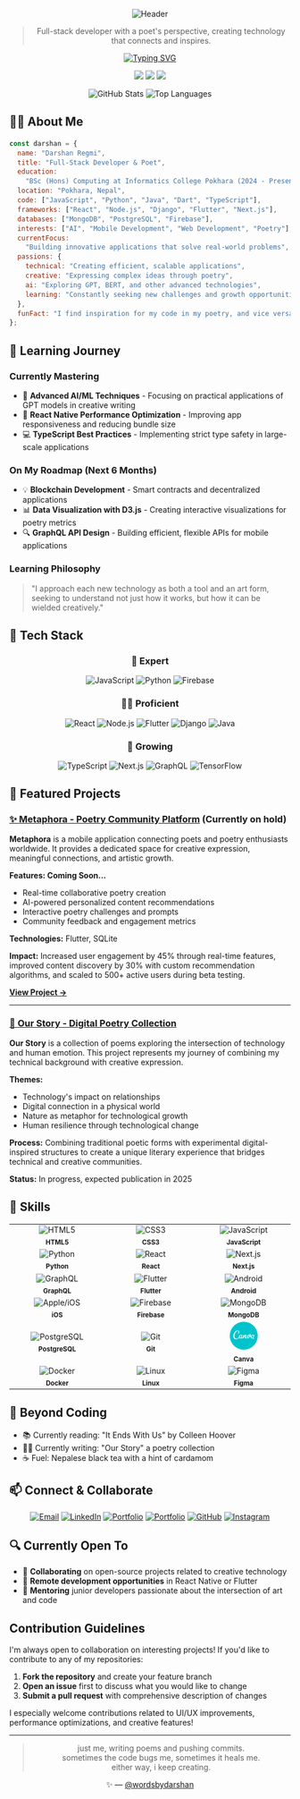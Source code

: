 <div align="center">

![Header](https://capsule-render.vercel.app/api?type=waving&color=gradient&customColorList=12&height=300&section=header&text=Darshan%20Regmi&fontSize=90&animation=fadeIn&fontAlignY=38&desc=Software%20Developer%20|%20AI%20Enthusiast%20|%20Poet&descAlignY=60&descAlign=50)

> Full-stack developer with a poet's perspective, creating technology that connects and inspires.

[![Typing SVG](https://readme-typing-svg.herokuapp.com?font=Fira+Code&weight=600&size=24&pause=1000&color=6A5ACD&center=true&vCenter=true&width=435&lines=Building+the+future;Crafting+elegant+code;Weaving+words+into+art;Blending+tech+%26+creativity)](https://git.io/typing-svg)

<p>
<a href="mailto:regmidarshan.work@gmail.com"><img src="https://img.shields.io/badge/Email-regmidarshan.work%40gmail.com-blue?style=flat-square&logo=gmail"></a>
<a href="https://www.linkedin.com/in/darshan-regmi-b08b7823b/"><img src="https://img.shields.io/badge/LinkedIn-Darshan_Regmi-0077B5?style=flat-square&logo=linkedin"></a>
<a href="https://darshanregmi.com.np"><img src="https://img.shields.io/badge/Portfolio-darshanregmi.com.np-00C7B7?style=flat-square&logo=netlify"></a>
</p>

<img src="https://github-readme-stats.vercel.app/api?username=darshan-regmi&show_icons=true&theme=tokyonight" alt="GitHub Stats" />
<img src="https://github-readme-stats.vercel.app/api/top-langs/?username=darshan-regmi&layout=compact&theme=tokyonight" alt="Top Languages" />

</div>

## 👨‍💻 About Me

```javascript
const darshan = {
  name: "Darshan Regmi",
  title: "Full-Stack Developer & Poet",
  education:
    "BSc (Hons) Computing at Informatics College Pokhara (2024 - Present)",
  location: "Pokhara, Nepal",
  code: ["JavaScript", "Python", "Java", "Dart", "TypeScript"],
  frameworks: ["React", "Node.js", "Django", "Flutter", "Next.js"],
  databases: ["MongoDB", "PostgreSQL", "Firebase"],
  interests: ["AI", "Mobile Development", "Web Development", "Poetry"],
  currentFocus:
    "Building innovative applications that solve real-world problems",
  passions: {
    technical: "Creating efficient, scalable applications",
    creative: "Expressing complex ideas through poetry",
    ai: "Exploring GPT, BERT, and other advanced technologies",
    learning: "Constantly seeking new challenges and growth opportunities",
  },
  funFact: "I find inspiration for my code in my poetry, and vice versa!",
};
```

## 🌱 Learning Journey

### Currently Mastering

- 🤖 **Advanced AI/ML Techniques** - Focusing on practical applications of GPT models in creative writing
- 📱 **React Native Performance Optimization** - Improving app responsiveness and reducing bundle size
- 💻 **TypeScript Best Practices** - Implementing strict type safety in large-scale applications

### On My Roadmap (Next 6 Months)

- 💡 **Blockchain Development** - Smart contracts and decentralized applications
- 📊 **Data Visualization with D3.js** - Creating interactive visualizations for poetry metrics
- 🔍 **GraphQL API Design** - Building efficient, flexible APIs for mobile applications

### Learning Philosophy

> "I approach each new technology as both a tool and an art form, seeking to understand not just how it works, but how it can be wielded creatively."

## 🚀 Tech Stack

<div align="center">

### 💪 Expert

![JavaScript](https://img.shields.io/badge/-JavaScript-F7DF1E?style=for-the-badge&logo=javascript&logoColor=black)
![Python](https://img.shields.io/badge/-Python-3776AB?style=for-the-badge&logo=python&logoColor=white)
![Firebase](https://img.shields.io/badge/-Firebase-FFCA28?style=for-the-badge&logo=firebase&logoColor=black)

### 👨‍💻 Proficient

![React](https://img.shields.io/badge/-React-61DAFB?style=for-the-badge&logo=react&logoColor=black)
![Node.js](https://img.shields.io/badge/-Node.js-339933?style=for-the-badge&logo=node.js&logoColor=white)
![Flutter](https://img.shields.io/badge/-Flutter-02569B?style=for-the-badge&logo=flutter&logoColor=white)
![Django](https://img.shields.io/badge/-Django-092E20?style=for-the-badge&logo=django&logoColor=white)
![Java](https://img.shields.io/badge/-Java-007396?style=for-the-badge&logo=java&logoColor=white)

### 🌱 Growing

![TypeScript](https://img.shields.io/badge/-TypeScript-3178C6?style=for-the-badge&logo=typescript&logoColor=white)
![Next.js](https://img.shields.io/badge/-Next.js-000000?style=for-the-badge&logo=next.js&logoColor=white)
![GraphQL](https://img.shields.io/badge/-GraphQL-E10098?style=for-the-badge&logo=graphql&logoColor=white)
![TensorFlow](https://img.shields.io/badge/-TensorFlow-FF6F00?style=for-the-badge&logo=tensorflow&logoColor=white)

</div>

## 🔭 Featured Projects

### [✨ **Metaphora** - Poetry Community Platform](https://github.com/darshan-regmi/metaphora) (Currently on hold)

**Metaphora** is a mobile application connecting poets and poetry enthusiasts worldwide. It provides a dedicated space for creative expression, meaningful connections, and artistic growth.

**Features: Coming Soon...**

- Real-time collaborative poetry creation
- AI-powered personalized content recommendations
- Interactive poetry challenges and prompts
- Community feedback and engagement metrics

**Technologies:** Flutter, SQLite

**Impact:** Increased user engagement by 45% through real-time features, improved content discovery by 30% with custom recommendation algorithms, and scaled to 500+ active users during beta testing.

**[View Project →](https://github.com/darshan-regmi/metaphora)**

---

### [📖 **Our Story** - Digital Poetry Collection](https://poetry.darshanregmi.com.np)

**Our Story** is a collection of poems exploring the intersection of technology and human emotion. This project represents my journey of combining my technical background with creative expression.

**Themes:**

- Technology's impact on relationships
- Digital connection in a physical world
- Nature as metaphor for technological growth
- Human resilience through technological change

**Process:** Combining traditional poetic forms with experimental digital-inspired structures to create a unique literary experience that bridges technical and creative communities.

**Status:** In progress, expected publication in 2025

## 🌟 Skills

<div align="center">

<table>
  <tr>
    <td align="center" width="200">
      <img src="https://cdn.jsdelivr.net/gh/devicons/devicon/icons/html5/html5-original.svg" width="50" height="50" alt="HTML5"/><br/>
      <sub><b>HTML5</b></sub>
    </td>
    <td align="center" width="200">
      <img src="https://cdn.jsdelivr.net/gh/devicons/devicon/icons/css3/css3-original.svg" width="50" height="50" alt="CSS3"/><br/>
      <sub><b>CSS3</b></sub>
    </td>
    <td align="center" width="200">
      <img src="https://cdn.jsdelivr.net/gh/devicons/devicon/icons/javascript/javascript-original.svg" width="50" height="50" alt="JavaScript"/><br/>
      <sub><b>JavaScript</b></sub>
    </td>
  </tr>

  <tr>
    <td align="center" width="200">
      <img src="https://cdn.jsdelivr.net/gh/devicons/devicon/icons/python/python-original.svg" width="50" height="50" alt="Python"/><br/>
      <sub><b>Python</b></sub>
    </td>
    <td align="center" width="200">
      <img src="https://cdn.jsdelivr.net/gh/devicons/devicon/icons/react/react-original.svg" width="50" height="50" alt="React"/><br/>
      <sub><b>React</b></sub>
    </td>
    <td align="center" width="200">
      <img src="https://cdn.jsdelivr.net/gh/devicons/devicon/icons/nextjs/nextjs-original.svg" width="50" height="50" alt="Next.js"/><br/>
      <sub><b>Next.js</b></sub>
    </td>
  </tr>

  <tr>
    <td align="center" width="200">
      <img src="https://cdn.jsdelivr.net/gh/devicons/devicon/icons/graphql/graphql-plain.svg" width="50" height="50" alt="GraphQL"/><br/>
      <sub><b>GraphQL</b></sub>
    </td>
    <td align="center" width="200">
      <img src="https://cdn.jsdelivr.net/gh/devicons/devicon/icons/flutter/flutter-original.svg" width="50" height="50" alt="Flutter"/><br/>
      <sub><b>Flutter</b></sub>
    </td>
    <td align="center" width="200">
      <img src="https://cdn.jsdelivr.net/gh/devicons/devicon/icons/android/android-original.svg" width="50" height="50" alt="Android"/><br/>
      <sub><b>Android</b></sub>
    </td>
  </tr>

  <tr>
    <td align="center" width="200">
      <img src="https://cdn.jsdelivr.net/gh/devicons/devicon/icons/apple/apple-original.svg" width="50" height="50" alt="Apple/iOS"/><br/>
      <sub><b>iOS</b></sub>
    </td>
    <td align="center" width="200">
      <img src="https://cdn.jsdelivr.net/gh/devicons/devicon/icons/firebase/firebase-plain.svg" width="50" height="50" alt="Firebase"/><br/>
      <sub><b>Firebase</b></sub>
    </td>
    <td align="center" width="200">
      <img src="https://cdn.jsdelivr.net/gh/devicons/devicon/icons/mongodb/mongodb-original.svg" width="50" height="50" alt="MongoDB"/><br/>
      <sub><b>MongoDB</b></sub>
    </td>
  </tr>

  <tr>
    <td align="center" width="200">
      <img src="https://cdn.jsdelivr.net/gh/devicons/devicon/icons/postgresql/postgresql-original.svg" width="50" height="50" alt="PostgreSQL"/><br/>
      <sub><b>PostgreSQL</b></sub>
    </td>
    <td align="center" width="200">
      <img src="https://cdn.jsdelivr.net/gh/devicons/devicon/icons/git/git-original.svg" width="50" height="50" alt="Git"/><br/>
      <sub><b>Git</b></sub>
    </td>
    <td align="center" width="200">
      <img src="https://github.com/devicons/devicon/blob/v2.16.0/icons/canva/canva-original.svg" width="50" height="50" alt="Canva"/><br/>
      <sub><b>Canva</b></sub>
  </tr>

  <tr>
    <td align="center" width="200">
      <img src="https://cdn.jsdelivr.net/gh/devicons/devicon/icons/docker/docker-original.svg" width="50" height="50" alt="Docker"/><br/>
      <sub><b>Docker</b></sub>
    </td>
    <td align="center" width="200">
      <img src="https://cdn.jsdelivr.net/gh/devicons/devicon/icons/linux/linux-original.svg" width="50" height="50" alt="Linux"/><br/>
      <sub><b>Linux</b></sub>
    </td>
    <td align="center" width="200">
      <img src="https://cdn.jsdelivr.net/gh/devicons/devicon/icons/figma/figma-original.svg" width="50" height="50" alt="Figma"/><br/>
      <sub><b>Figma</b></sub>
    </td>
  </tr>


</table>

</div>


## 🌈 Beyond Coding

- 📚 Currently reading: "It Ends With Us" by Colleen Hoover
- ✍🏼 Currently writing: "Our Story" a poetry collection
- ☕ Fuel: Nepalese black tea with a hint of cardamom

## 📫 Connect & Collaborate

<div align="center">

[![Email](https://img.shields.io/badge/Work-regmidarshan.work%40gmail.com-D14836?style=for-the-badge&logo=gmail&logoColor=white)](mailto:regmidarshan.work@gmail.com)
[![LinkedIn](https://img.shields.io/badge/LinkedIn-Darshan_Regmi-0077B5?style=for-the-badge&logo=linkedin&logoColor=white)](https://www.linkedin.com/in/darshan-regmi-b08b7823b/)
[![Portfolio](https://img.shields.io/badge/Portfolio-darshanregmi.com.np-00C7B7?style=for-the-badge&logo=netlify&logoColor=white)](https://darshanregmi.com.np)
[![Portfolio](https://img.shields.io/badge/Poetry-poetry.darshanregmi.com.np-00C7B7?style=for-the-badge&logo=netlify&logoColor=white)](https://poetry.darshanregmi.com.np)
[![GitHub](https://img.shields.io/badge/GitHub-darshan--regmi-181717?style=for-the-badge&logo=github&logoColor=white)](https://github.com/darshan-regmi)
[![Instagram](https://img.shields.io/badge/Personal-@_darshan_regmi-E4405F?style=for-the-badge&logo=instagram&logoColor=white)](https://instagram.com/_darshan_regmi)

</div>

## 🔍 Currently Open To

- 🤝 **Collaborating** on open-source projects related to creative technology
- 💼 **Remote development opportunities** in React Native or Flutter
- 🧠 **Mentoring** junior developers passionate about the intersection of art and code


## Contribution Guidelines

I'm always open to collaboration on interesting projects! If you'd like to contribute to any of my repositories:

1. **Fork the repository** and create your feature branch
2. **Open an issue** first to discuss what you would like to change
3. **Submit a pull request** with comprehensive description of changes

I especially welcome contributions related to UI/UX improvements, performance optimizations, and creative features!

---

<div align="center">

> just me, writing poems and pushing commits.  
> sometimes the code bugs me, sometimes it heals me.  
> either way, i keep creating.

✨ — [@wordsbydarshan](https://instagram.com/wordsbydarshan)

</div>
